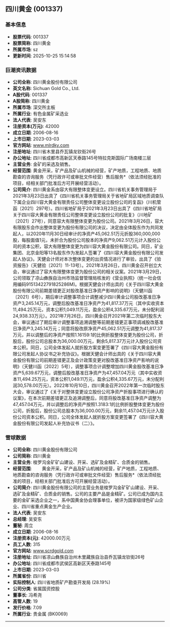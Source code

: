 ## 四川黄金 (001337)

### 基本信息

- **股票代码**: 001337
- **股票简称**: 四川黄金
- **所属市场**: sz
- **更新时间**: 2025-10-25 15:14:58

### 巨潮资讯数据

- **公司全称**: 四川黄金股份有限公司
- **英文名称**: Sichuan Gold Co., Ltd.
- **A股代码**: 001337
- **A股简称**: 四川黄金
- **所属市场**: 深交所主板
- **所属行业**: 有色金属矿采选业
- **法人代表**: 吴安东
- **注册资本(万元)**: 42000
- **成立日期**: 2006-08-16
- **上市日期**: 2023-03-03
- **官方网站**: www.mlrdky.com
- **注册地址**: 四川省木里县乔瓦镇龙钦街26号
- **办公地址**: 四川省成都市高新区天泰路145号特拉克斯国际广场南楼三层
- **主营业务**: 金矿的采选及销售。
- **经营范围**: 黄金开采，矿产品及矿山机械的经营，矿产地质，工程地质、地质勘查的咨询服务（凭行政许可或审批文件经营）售后服务*（依法须经批准的项目，经相关部门批准后方可开展经营活动）。
- **公司简介**: 四川黄金系由容大有限整体变更设立。四川省机关事务管理局于2021年3月23日出具了《四川省机关事务管理局关于省地矿局区域地质调查队下属企业四川容大黄金有限责任公司整体变更设立股份公司的复函》（川机管函〔2021〕297号）。四川省地矿局于2021年3月23日出具了《四川省地矿局关于四川容大黄金有限责任公司整体变更设立股份公司的批复》（川地矿〔2021〕27号），同意容大有限整体变更为股份公司。2021年3月26日，容大有限股东会作出整体变更为股份有限公司的决议，决定由全体股东作为共同发起人，以2020年11月30日经审计的净资产45,062.51万元折股360,000,000股，每股面值1元，未折合为股份公司股本的净资产9,062.51万元计入股份公司的资本公积，容大有限整体变更为四川容大黄金股份有限公司。同日，矿业集团、北京金阳等13名股东作为发起人签署了《四川容大黄金股份有限公司发起人协议》。天健会计师对本次整体变更的出资情况进行了审验，出具了《验资报告》（天健验〔2021〕11-13号）。2021年3月26日，四川黄金召开创立大会，审议通过了容大有限整体变更为股份公司的相关议案。2021年3月29日，公司领取了凉山彝族自治州市场监督管理局核发的《营业执照》（统一社会信用编码91513422791825286M)。根据天健会计师出具的《关于四川容大黄金股份有限公司前期差错更正对股改基准日净资产影响的说明》（天健川函〔2021〕6号），期后审计调整事项合计调整减少四川黄金公司股改基准日净资产3,245.14万元，调整后股改基准日净资产为41,817.37万元（其中实收资本11,494.25万元，资本公积1,049.11万元，盈余公积4,335.67万元，未分配利润24,938.33万元）。2021年7月26日，四川黄金召开2021年第二次临时股东大会，审议通过了期后审计调整事项追溯调整等前期差错更正事项调减股改基准日净资产3,245.14万元；同意将股改原净资产45,062.51万元调整为41,817.37万元，并以调整后的净资产按照1.16159:1的比例折股整体变更为股份公司，折股后，股份公司总股本为36,000.00万元，剩余5,817.37万元计入股份公司资本公积。同日，公司全体发起人就折股方案变更签署了《四川容大黄金股份有限公司发起人协议书之补充协议》。根据天健会计师出具的《关于四川容大黄金股份有限公司前期差错更正及会计政策变更对股改基准日净资产影响的说明》（天健川函〔2022〕5号），调整事项合计调整增加四川黄金股改基准日净资产5,639.67万元，调整后股改基准日净资产为47,457.04万元（其中实收资本11,494.25万元，资本公积1,049.11万元，盈余公积4,335.67万元，未分配利润30,578.00万元）。2022年10月10日，四川黄金召开2022年第一次临时股东大会，审议通过了《关于对整体变更设立股份公司净资产折股事项进行确认的议案》，在本次前期差错更正及追溯调整后，同意将股改基准日净资产调整为47,457.04万元，并以调整后的净资产按照1.3183:1的比例折股整体变更为股份公司，折股后，股份公司总股本为36,000.00万元，剩余11,457.04万元计入股份公司资本公积。同日，公司全体发起人就折股方案变更签署了《四川容大黄金股份有限公司发起人补充协议书（二）》。

### 雪球数据

- **公司全称**: 四川黄金股份有限公司
- **公司简称**: 四川黄金
- **主营业务**: 梭罗沟金矿矿山建设、开采、选矿及金精矿、合质金的销售。
- **经营范围**: 　　黄金开采，矿产品及矿山机械的经营，矿产地质，工程地质、地质勘查的咨询服务（凭行政许可或审批文件经营）售后服务*（依法须经批准的项目，经相关部门批准后方可开展经营活动）。
- **公司简介**: 四川黄金股份有限公司的主营业务是梭罗沟金矿矿山建设、开采、选矿及金精矿、合质金的销售。公司的主要产品是金精矿。公司已成为国内主要的金矿采选企业之一，系中国黄金协会理事单位，被评为国家级绿色矿山企业、四川省重点黄金生产企业。
- **法人代表**: 吴安东
- **总经理**: 吴安东
- **董秘**: 周立
- **成立日期**: 2006-08-16
- **注册资本(元)**: 42000.00万元
- **员工人数**: 315
- **官方网站**: www.scrdgold.com
- **注册地址**: 四川省凉山彝族自治州木里藏族自治县乔瓦镇龙钦街26号
- **办公地址**: 四川省成都市武侯区高新区天泰路145号
- **上市日期**: 2023-03-03
- **所属省份**: 四川省
- **实际控制人**: 四川省地质矿产勘查开发局 (28.19%)
- **公司分类**: 省属国资控股
- **董事长**: 冯希尧
- **高管人数**: 19
- **发行价格**: 7.09
- **所属行业**: 贵金属 (BK0069)

---